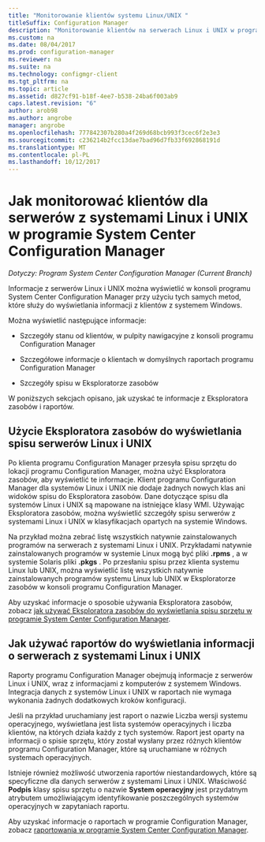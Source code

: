 ```yaml
---
title: "Monitorowanie klientów systemu Linux/UNIX "
titleSuffix: Configuration Manager
description: "Monitorowanie klientów na serwerach Linux i UNIX w programie System Center Configuration Manager."
ms.custom: na
ms.date: 08/04/2017
ms.prod: configuration-manager
ms.reviewer: na
ms.suite: na
ms.technology: configmgr-client
ms.tgt_pltfrm: na
ms.topic: article
ms.assetid: d827cf91-b18f-4ee7-b538-24ba6f003ab9
caps.latest.revision: "6"
author: arob98
ms.author: angrobe
manager: angrobe
ms.openlocfilehash: 777842307b280a4f269d68bcb993f3cec6f2e3e3
ms.sourcegitcommit: c236214b2fcc13dae7bad96d7fb33f692868191d
ms.translationtype: MT
ms.contentlocale: pl-PL
ms.lasthandoff: 10/12/2017
---
```

# <a name="how-to-monitor-clients-for-linux-and-unix-servers-in-system-center-configuration-manager"></a>Jak monitorować klientów dla serwerów z systemami Linux i UNIX w programie System Center Configuration Manager

*Dotyczy: Program System Center Configuration Manager (Current Branch)*

Informacje z serwerów Linux i UNIX można wyświetlić w konsoli programu System Center Configuration Manager przy użyciu tych samych metod, które służy do wyświetlania informacji z klientów z systemem Windows.  

 Można wyświetlić następujące informacje:  

-   Szczegóły stanu od klientów, w pulpity nawigacyjne z konsoli programu Configuration Manager  

-   Szczegółowe informacje o klientach w domyślnych raportach programu Configuration Manager  

-   Szczegóły spisu w Eksploratorze zasobów  

 W poniższych sekcjach opisano, jak uzyskać te informacje z Eksploratora zasobów i raportów.  

##  <a name="BKMK_UseResourceExpforLnU"></a>Użycie Eksploratora zasobów do wyświetlania spisu serwerów Linux i UNIX  

 Po klienta programu Configuration Manager przesyła spisu sprzętu do lokacji programu Configuration Manager, można użyć Eksploratora zasobów, aby wyświetlić te informacje. Klient programu Configuration Manager dla systemów Linux i UNIX nie dodaje żadnych nowych klas ani widoków spisu do Eksploratora zasobów. Dane dotyczące spisu dla systemów Linux i UNIX są mapowane na istniejące klasy WMI. Używając Eksploratora zasobów, można wyświetlić szczegóły spisu serwerów z systemami Linux i UNIX w klasyfikacjach opartych na systemie Windows.  

 Na przykład można zebrać listę wszystkich natywnie zainstalowanych programów na serwerach z systemami Linux i UNIX. Przykładami natywnie zainstalowanych programów w systemie Linux mogą być pliki **.rpms** , a w systemie Solaris pliki **.pkgs** . Po przesłaniu spisu przez klienta systemu Linux lub UNIX, można wyświetlić listę wszystkich natywnie zainstalowanych programów systemu Linux lub UNIX w Eksploratorze zasobów w konsoli programu Configuration Manager.  

 Aby uzyskać informacje o sposobie używania Eksploratora zasobów, zobacz [jak używać Eksploratora zasobów do wyświetlania spisu sprzętu w programie System Center Configuration Manager](../../../core/clients/manage/inventory/use-resource-explorer-to-view-hardware-inventory.md).  

##  <a name="BKMK_UseReportsforLnU"></a> Jak używać raportów do wyświetlania informacji o serwerach z systemami Linux i UNIX  
 Raporty programu Configuration Manager obejmują informacje z serwerów Linux i UNIX, wraz z informacjami z komputerów z systemem Windows. Integracja danych z systemów Linux i UNIX w raportach nie wymaga wykonania żadnych dodatkowych kroków konfiguracji.  

 Jeśli na przykład uruchamiany jest raport o nazwie Liczba wersji systemu operacyjnego, wyświetlana jest lista systemów operacyjnych i liczba klientów, na których działa każdy z tych systemów. Raport jest oparty na informacji o spisie sprzętu, który został wysłany przez różnych klientów programu Configuration Manager, które są uruchamiane w różnych systemach operacyjnych.  

 Istnieje również możliwość utworzenia raportów niestandardowych, które są specyficzne dla danych serwerów z systemami Linux i UNIX. Właściwość **Podpis** klasy spisu sprzętu o nazwie **System operacyjny** jest przydatnym atrybutem umożliwiającym identyfikowanie poszczególnych systemów operacyjnych w zapytaniach raportu.  

 Aby uzyskać informacje o raportach w programie Configuration Manager, zobacz [raportowania w programie System Center Configuration Manager](../../../core/servers/manage/reporting.md).  
